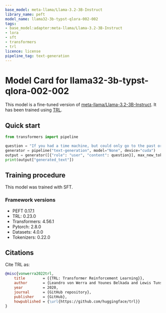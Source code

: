```yaml
---
base_model: meta-llama/Llama-3.2-3B-Instruct
library_name: peft
model_name: llama32-3b-typst-qlora-002-002
tags:
- base_model:adapter:meta-llama/Llama-3.2-3B-Instruct
- lora
- sft
- transformers
- trl
licence: license
pipeline_tag: text-generation
---
```


# Model Card for llama32-3b-typst-qlora-002-002

This model is a fine-tuned version of [meta-llama/Llama-3.2-3B-Instruct](https://huggingface.co/meta-llama/Llama-3.2-3B-Instruct).
It has been trained using [TRL](https://github.com/huggingface/trl).

## Quick start

```python
from transformers import pipeline

question = "If you had a time machine, but could only go to the past or the future once and never return, which would you choose and why?"
generator = pipeline("text-generation", model="None", device="cuda")
output = generator([{"role": "user", "content": question}], max_new_tokens=128, return_full_text=False)[0]
print(output["generated_text"])
```

## Training procedure

 


This model was trained with SFT.

### Framework versions

- PEFT 0.17.1
- TRL: 0.23.0
- Transformers: 4.56.1
- Pytorch: 2.8.0
- Datasets: 4.0.0
- Tokenizers: 0.22.0

## Citations



Cite TRL as:
    
```bibtex
@misc{vonwerra2022trl,
	title        = {{TRL: Transformer Reinforcement Learning}},
	author       = {Leandro von Werra and Younes Belkada and Lewis Tunstall and Edward Beeching and Tristan Thrush and Nathan Lambert and Shengyi Huang and Kashif Rasul and Quentin Gallou{\'e}dec},
	year         = 2020,
	journal      = {GitHub repository},
	publisher    = {GitHub},
	howpublished = {\url{https://github.com/huggingface/trl}}
}
```
